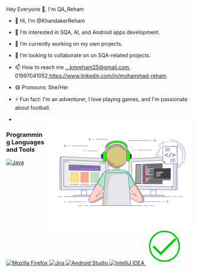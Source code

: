 Hey Everyone 👋, I'm QA_Reham

- 👋 Hi, I’m @KhandakerReham
- 👀 I’m interested in SQA, AI, and Android apps development.
- 🌱 I’m currently working on my own projects.
- 💞️ I’m looking to collaborate on on SQA-related projects.
- 📫 How to reach me ...kmreham25@gmail.com, 01997041052,https://www.linkedin.com/in/mohammad-reham.
- 😄 Pronouns: She/Her
- ⚡ Fun fact:  I'm an adventurer, I love playing games, and I'm passionate about football.

- <img align="right" alt="Coding" width="400" src="https://raw.githubusercontent.com/devSouvik/devSouvik/master/gif3.gif">


### Programming Languages and Tools

<p align="left">
  <a href="https://www.java.com/" target="_blank"> 
    <img src="https://www.vectorlogo.zone/logos/java/java-icon.svg" alt="Java" width="40" height="40"/>
  </a> 
  <a href="https://www.mozilla.org/en-US/firefox/new/" target="_blank"> 
    <img src="https://www.vectorlogo.zone/logos/firefox/firefox-icon.svg" alt="Mozilla Firefox" width="40" height="40"/>
  </a> 
  <a href="https://www.atlassian.com/software/jira" target="_blank"> 
    <img src="https://www.vectorlogo.zone/logos/atlassian_jira/atlassian_jira-icon.svg" alt="Jira" width="40" height="40"/>
  </a>
  <a href="https://developer.android.com/studio" target="_blank"> 
    <img src="https://www.vectorlogo.zone/logos/android/android-icon.svg" alt="Android Studio" width="40" height="40"/>
  </a> 
  <a href="https://www.jetbrains.com/idea/" target="_blank"> 
    <img src="https://https://www.vectorlogo.zone/logos/intellij_idea/intellij_idea-icon.svg" alt="IntelliJ IDEA" width="40" height="40"/>
  </a>
 <svg width="100" height="100" xmlns="http://www.w3.org/2000/svg">
  <circle cx="50" cy="50" r="40" stroke="#00cc00" stroke-width="4" fill="transparent" />
  <path fill="none" stroke="#00cc00" stroke-width="6" d="M20 50 L40 70 L80 30" stroke-dasharray="0,1000" id="check" />
  <animate xlink:href="#check" attributeName="stroke-dasharray" values="0,1000; 1000,0" dur="1s" repeatCount="indefinite" />
</svg>
</p>





<!---
KhandakerReham/KhandakerReham is a ✨ special ✨ repository because its `README.md` (this file) appears on your GitHub profile.
You can click the Preview link to take a look at your changes.
--->
